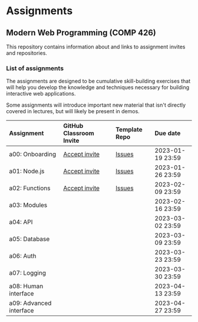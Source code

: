 # Assignments

## Modern Web Programming (COMP 426)

This repository contains information about and links to assignment invites and repositories.

### List of assignments

The assignments are designed to be cumulative skill-building exercises that will help you develop the knowledge and techniques necessary for building interactive web applications.

Some assignments will introduce important new material that isn't directly covered in lectures, but will likely be present in demos.

| **Assignment** | **GitHub Classroom Invite** | **Template Repo** | **Due date** |
|:--- |:--- |:--- |:--- |
| a00: Onboarding | [Accept invite](https://classroom.github.com/a/sJ6op7w2) | [Issues](../../../a00/issues/) | 2023-01-19 23:59 |
| a01: Node.js | [Accept invite](https://classroom.github.com/a/2LxXCDZ2) | [Issues](../../../a01/issues/) | 2023-01-26 23:59 |
| a02: Functions | [Accept invite](https://classroom.github.com/a/wjfhBtVG/) | [Issues](../../../a02/issues/) | 2023-02-09 23:59 |
| a03: Modules | <!--[Accept invite]()--> | <!--[Issues](../../../a03/issues/--> | 2023-02-16 23:59 |
| a04: API | <!--[Accept invite]()--> | <!--[Issues](../../../a04/issues/--> | 2023-03-02 23:59 |
| a05: Database | <!--[Accept invite]()--> | <!--[Issues](../../../a05/issues/--> | 2023-03-09 23:59 |
| a06: Auth | <!--[Accept invite]()--> | <!--[Issues](../../../a06/issues/--> | 2023-03-23 23:59 |
| a07: Logging | <!--[Accept invite]()--> | <!--[Issues](../../../a07/issues/--> | 2023-03-30 23:59 |
| a08: Human interface | <!--[Accept invite]()--> | <!--[Issues](../../../a08/issues/--> | 2023-04-13 23:59 |
| a09: Advanced interface | <!--[Accept invite]()--> | <!--[Issues](../../../a09/issues/--> | 2023-04-27 23:59 |
